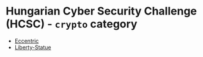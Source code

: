 # Hungarian Cyber Security Challenge (HCSC) - `crypto` category

- [Eccentric](Eccentric/)
- [Liberty-Statue](Liberty-Statue/)
